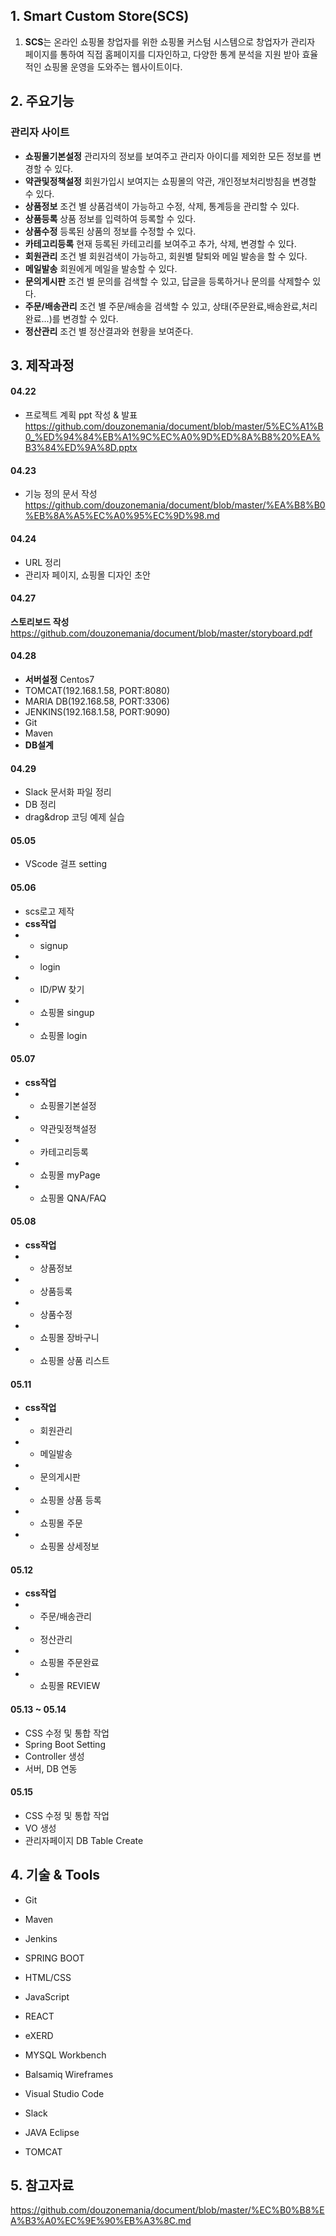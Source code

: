 ## 1. Smart Custom Store(SCS)
1. **SCS**는 온라인 쇼핑몰 창업자를 위한 쇼핑몰 커스텀 시스템으로 창업자가 관리자 페이지를 통하여 직접 홈페이지를 디자인하고, 다양한 통계 분석을 지원 받아 효율적인 쇼핑몰 운영을 도와주는 웹사이트이다.
## 2. 주요기능
### 관리자 사이트
- **쇼핑몰기본설정**
관리자의 정보를 보여주고 관리자 아이디를 제외한 모든 정보를 변경할 수 있다.
- **약관및정책설정**
회원가입시 보여지는 쇼핑몰의 약관, 개인정보처리방침을 변경할 수 있다.
- **상품정보**
조건 별 상품검색이 가능하고 수정, 삭제, 통계등을 관리할 수 있다.
- **상품등록**
상품 정보를 입력하여 등록할 수 있다.
- **상품수정**
등록된 상품의 정보를 수정할 수 있다.
- **카테고리등록**
현재 등록된 카테고리를 보여주고 추가, 삭제, 변경할 수 있다.
- **회원관리**
조건 별 회원검색이 가능하고, 회원별 탈퇴와 메일 발송을 할 수 있다.
- **메일발송**
회원에게 메일을 발송할 수 있다.
- **문의게시판**
조건 별 문의를 검색할 수 있고, 답글을 등록하거나 문의를 삭제할수 있다.
- **주문/배송관리**
조건 별 주문/배송을 검색할 수 있고, 상태(주문완료,배송완료,처리완료...)를 변경할 수 있다.
- **정산관리**
조건 별 정산결과와 현황을 보여준다.
## 3. 제작과정
#### 04.22
- 프로젝트 계획 ppt 작성 & 발표
https://github.com/douzonemania/document/blob/master/5%EC%A1%B0_%ED%94%84%EB%A1%9C%EC%A0%9D%ED%8A%B8%20%EA%B3%84%ED%9A%8D.pptx
#### 04.23
- 기능 정의 문서 작성
https://github.com/douzonemania/document/blob/master/%EA%B8%B0%EB%8A%A5%EC%A0%95%EC%9D%98.md
#### 04.24
- URL 정리
- 관리자 페이지, 쇼핑몰 디자인 초안
#### 04.27
**스토리보드 작성**
https://github.com/douzonemania/document/blob/master/storyboard.pdf
#### 04.28
- **서버설정** Centos7
- TOMCAT(192.168.1.58, PORT:8080)
- MARIA DB(192.168.58, PORT:3306)
- JENKINS(192.168.1.58, PORT:9090) 
- Git
- Maven
- **DB설계**
#### 04.29
- Slack 문서화 파일 정리
- DB 정리
- drag&drop 코딩 예제 실습
#### 05.05
- VScode 걸프 setting
#### 05.06
- scs로고 제작
- **css작업**
- - signup
- - login
- - ID/PW 찾기
- - 쇼핑몰 singup
- - 쇼핑몰 login
#### 05.07
- **css작업**
- - 쇼핑몰기본설정
- - 약관및정책설정
- - 카테고리등록
- - 쇼핑몰 myPage
- - 쇼핑몰 QNA/FAQ
#### 05.08
- **css작업**
- - 상품정보
- - 상품등록
- - 상품수정
- - 쇼핑몰 장바구니
- - 쇼핑몰 상품 리스트
#### 05.11
- **css작업**
- - 회원관리
- - 메일발송
- - 문의게시판
- - 쇼핑몰 상품 등록
- - 쇼핑몰 주문
- - 쇼핑몰 상세정보
#### 05.12
- **css작업**
- - 주문/배송관리
- - 정산관리
- - 쇼핑몰 주문완료
- - 쇼핑몰 REVIEW
#### 05.13 ~ 05.14
- CSS 수정 및 통합 작업
- Spring Boot Setting
- Controller 생성
- 서버, DB 연동
#### 05.15
- CSS 수정 및 통합 작업
- VO 생성
- 관리자페이지 DB Table Create
## 4. 기술 & Tools
- Git
- Maven
- Jenkins
- SPRING BOOT
- HTML/CSS
- JavaScript
- REACT


- eXERD
- MYSQL Workbench
- Balsamiq Wireframes
- Visual Studio Code
- Slack
- JAVA Eclipse
- TOMCAT
## 5. 참고자료
https://github.com/douzonemania/document/blob/master/%EC%B0%B8%EA%B3%A0%EC%9E%90%EB%A3%8C.md
